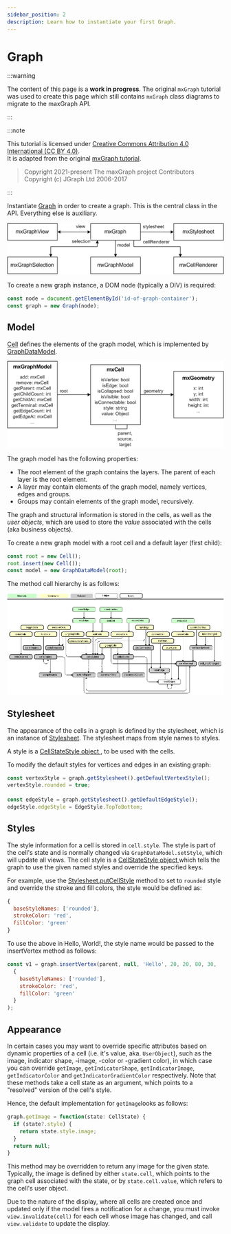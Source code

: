 ```yaml
---
sidebar_position: 2
description: Learn how to instantiate your first Graph.
---
```


# Graph

:::warning

The content of this page is a **work in progress**.
The original `mxGraph` tutorial was used to create this page which still contains `mxGraph` class diagrams to migrate to the maxGraph API.

:::

:::note

This tutorial is licensed under [Creative Commons Attribution 4.0 International (CC BY 4.0)](https://creativecommons.org/licenses/by/4.0/). \
It is adapted from the original [mxGraph tutorial](https://github.com/jgraph/mxgraph/blob/v4.2.2/docs/tutorial.html).

> Copyright 2021-present The maxGraph project Contributors \
Copyright (c) JGraph Ltd 2006-2017

:::


Instantiate [Graph](https://maxgraph.github.io/maxGraph/api-docs/classes/Graph.html) in order to create a graph. This is the central class in the API.
Everything else is auxiliary.

![The Graph class hierarchy](assets/graphs/graph.png)

To create a new graph instance, a DOM node (typically a DIV) is required:

```javascript
const node = document.getElementById('id-of-graph-container');
const graph = new Graph(node);
```

<a id="Model"></a>
## Model

[Cell](https://maxgraph.github.io/maxGraph/api-docs/classes/Cell.html) defines the elements of the graph model, which is implemented by [GraphDataModel](https://maxgraph.github.io/maxGraph/api-docs/classes/GraphDataModel.html).

![Class diagram showing the relationship between Cell and GraphDataModel classes](assets/graphs/model.png)

The graph model has the following properties:
*  The root element of the graph contains the layers. The parent of each layer is the root element.
* A layer may contain elements of the graph model, namely vertices, edges and groups.
* Groups may contain elements of the graph model, recursively.

The graph and structural information is stored in the cells, as well as the _user objects_,
which are used to store the _value_ associated with the cells (aka business objects).

To create a new graph model with a root cell and a default layer (first child):

```javascript
const root = new Cell();
root.insert(new Cell());
const model = new GraphDataModel(root);
```

The method call hierarchy is as follows:

![Method call hierarchy for the Graph class](./assets/graphs/method_call_hierarchy.png)

<a id="Stylesheet"></a>
## Stylesheet

The appearance of the cells in a graph is defined by the stylesheet, which is an instance of [Stylesheet](https://maxgraph.github.io/maxGraph/api-docs/classes/Stylesheet.html).
The stylesheet maps from style names to styles.

A style is a [CellStateStyle object ](https://maxgraph.github.io/maxGraph/api-docs/types/CellStateStyle.html), to be used with the cells. 

To modify the default styles for vertices and edges in an existing graph:
```javascript
const vertexStyle = graph.getStylesheet().getDefaultVertexStyle();
vertexStyle.rounded = true;

const edgeStyle = graph.getStylesheet().getDefaultEdgeStyle();
edgeStyle.edgeStyle = EdgeStyle.TopToBottom;
```


<a id="Styles"></a>
## Styles

The style information for a cell is stored in `cell.style`.
The style is part of the cell's state and is normally changed via `GraphDataModel.setStyle`, which will update all views.
The cell style is a [CellStateStyle object ](https://maxgraph.github.io/maxGraph/api-docs/types/CellStateStyle.html) which tells the graph to use the given named styles and override the specified keys. 

For example, use the [Stylesheet.putCellStyle](https://maxgraph.github.io/maxGraph/api-docs/classes/Stylesheet.html#putcellstyle) method to set to `rounded` style
and override the stroke and fill colors, the style would be defined as:

```javascript
{
  baseStyleNames: ['rounded'],
  strokeColor: 'red',
  fillColor: 'green'
}
```

To use the above in Hello, World!, the style name would be passed to the insertVertex method as follows:

[//]: # (TODO migrate to the new insertVertex method using a single object parameter)
```javascript
const v1 = graph.insertVertex(parent, null, 'Hello', 20, 20, 80, 30,
  {
    baseStyleNames: ['rounded'],
    strokeColor: 'red',
    fillColor: 'green'
  }
);
```


<a id="Appearance"></a>
## Appearance

In certain cases you may want to override specific attributes based on dynamic properties of a cell (i.e. it's value, aka. `UserObject`), such as
the image, indicator shape, -image, -color or -gradient color), in which case you can override
`getImage`, `getIndicatorShape`, `getIndicatorImage`, `getIndicatorColor` and `getIndicatorGradientColor` respectively.
Note that these methods take a cell state as an argument, which points to a "resolved" version of the cell's style.

Hence, the default implementation for `getImage`looks as follows:

```typescript
graph.getImage = function(state: CellState) {
  if (state?.style) {
    return state.style.image;
  }
  return null;
}
```

This method may be overridden to return any image for the given state.
Typically, the image is defined by either `state.cell`, which points to the graph cell associated with the state, or by `state.cell.value`,
which refers to the cell's user object.
  
Due to the nature of the display, where all cells are created once and updated only if the model fires a notification for a change,
you must invoke `view.invalidate(cell)` for each cell whose image has changed, and call `view.validate` to update the display.
